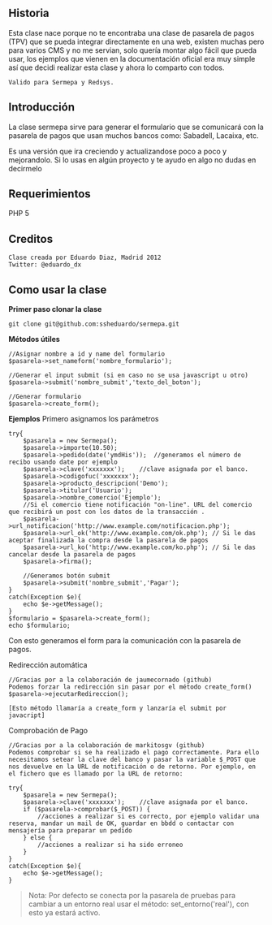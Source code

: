 Historia
--------
Esta clase nace porque no te encontraba una clase de pasarela de pagos (TPV) que se pueda integrar directamente en una web, existen
muchas pero para varios CMS y no me servian, solo quería montar algo fácil que pueda usar, los ejemplos que vienen en la documentación oficial era muy simple así que decidi realizar esta clase y ahora lo comparto con todos.
    
    Valido para Sermepa y Redsys.

Introducción
------------
La clase sermepa sirve para generar el formulario que se comunicará con la pasarela de pagos que usan muchos bancos como: Sabadell, Lacaixa, etc.

Es una versión que ira creciendo y actualizandose poco a poco y mejorandolo.
Si lo usas en algún proyecto y te ayudo en algo no dudas en decirmelo

Requerimientos
--------------
PHP 5

Creditos
--------
    Clase creada por Eduardo Diaz, Madrid 2012
    Twitter: @eduardo_dx

Como usar la clase
------------------

**Primer paso clonar la clase**
    
    git clone git@github.com:ssheduardo/sermepa.git

**Métodos útiles**

    //Asignar nombre a id y name del formulario
    $pasarela->set_nameform('nombre_formulario');   

    //Generar el input submit (si en caso no se usa javascript u otro)
    $pasarela->submit('nombre_submit','texto_del_boton');

    //Generar formulario
    $pasarela->create_form();

**Ejemplos**
Primero asignamos los parámetros

    try{
        $pasarela = new Sermepa();
        $pasarela->importe(10.50);
        $pasarela->pedido(date('ymdHis'));  //generamos el número de recibo usando date por ejemplo
        $pasarela->clave('xxxxxxx');    //clave asignada por el banco.
        $pasarela->codigofuc('xxxxxxx');
        $pasarela->producto_descripcion('Demo');
        $pasarela->titular('Usuario');
        $pasarela->nombre_comercio('Ejemplo');
        //Si el comercio tiene notificación "on-line". URL del comercio que recibirá un post con los datos de la transacción .
        $pasarela->url_notificacion('http://www.example.com/notificacion.php'); 
        $pasarela->url_ok('http://www.example.com/ok.php'); // Si le das aceptar finalizada la compra desde la pasarela de pagos
        $pasarela->url_ko('http://www.example.com/ko.php'); // Si le das cancelar desde la pasarela de pagos
        $pasarela->firma();

        //Generamos botón submit
        $pasarela->submit('nombre_submit','Pagar');
    }
    catch(Exception $e){
        echo $e->getMessage();   
    }
    $formulario = $pasarela->create_form();
    echo $formulario;

Con esto generamos el form para la comunicación con la pasarela de pagos.


Redirección automática

    //Gracias por a la colaboración de jaumecornado (github)
    Podemos forzar la redirección sin pasar por el método create_form()
    $pasarela->ejecutarRedireccion(); 
    
    [Esto método llamaría a create_form y lanzaría el submit por javacript]

Comprobación de Pago

    //Gracias por a la colaboración de markitosgv (github)
    Podemos comprobar si se ha realizado el pago correctamente. Para ello necesitamos setear la clave del banco y pasar la variable $_POST que nos devuelve en la URL de notificación o de retorno. Por ejemplo, en el fichero que es llamado por la URL de retorno:

    try{
        $pasarela = new Sermepa();
        $pasarela->clave('xxxxxxx');    //clave asignada por el banco.
        if ($pasarela->comprobar($_POST)) {
            //acciones a realizar si es correcto, por ejemplo validar una reserva, mandar un mail de OK, guardar en bbdd o contactar con mensajería para preparar un pedido
        } else {
            //acciones a realizar si ha sido erroneo
        }
    }
    catch(Exception $e){
        echo $e->getMessage();
    }

>Nota:
    Por defecto se conecta por la pasarela de pruebas para cambiar a un entorno real usar el método: set_entorno('real'), con esto ya estará activo.


    
